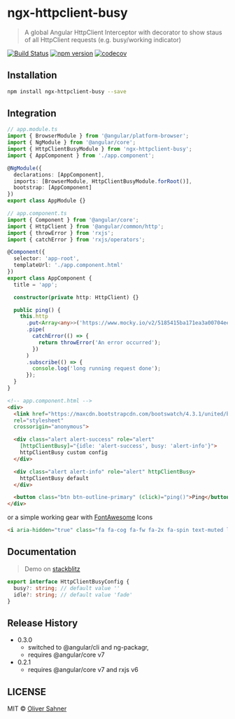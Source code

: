 # ngx-httpclient-busy

> A global Angular HttpClient Interceptor with decorator to show staus of all HttpClient requests (e.g. busy/working indicator)

[![Build Status](https://travis-ci.org/osahner/ngx-httpclient-busy.svg?branch=master)](https://travis-ci.org/osahner/ngx-httpclient-busy)
[![npm version](https://badge.fury.io/js/ngx-httpclient-busy.svg)](https://badge.fury.io/js/ngx-httpclient-busy)
[![codecov](https://codecov.io/gh/osahner/ngx-httpclient-busy/branch/develop/graph/badge.svg)](https://codecov.io/gh/osahner/ngx-httpclient-busy)

## Installation

```sh
npm install ngx-httpclient-busy --save
```

## Integration

```typescript
// app.module.ts
import { BrowserModule } from '@angular/platform-browser';
import { NgModule } from '@angular/core';
import { HttpClientBusyModule } from 'ngx-httpclient-busy';
import { AppComponent } from './app.component';

@NgModule({
  declarations: [AppComponent],
  imports: [BrowserModule, HttpClientBusyModule.forRoot()],
  bootstrap: [AppComponent]
})
export class AppModule {}
```

```typescript
// app.component.ts
import { Component } from '@angular/core';
import { HttpClient } from '@angular/common/http';
import { throwError } from 'rxjs';
import { catchError } from 'rxjs/operators';

@Component({
  selector: 'app-root',
  templateUrl: './app.component.html'
})
export class AppComponent {
  title = 'app';

  constructor(private http: HttpClient) {}

  public ping() {
    this.http
      .put<Array<any>>('https://www.mocky.io/v2/5185415ba171ea3a00704eed?mocky-delay=1s', {})
      .pipe(
        catchError(() => {
          return throwError('An error occurred');
        })
      )
      .subscribe(() => {
        console.log('long running request done');
      });
  }
}
```

```html
<!-- app.component.html -->
<div>
  <link href="https://maxcdn.bootstrapcdn.com/bootswatch/4.3.1/united/bootstrap.min.css"
  rel="stylesheet"
  crossorigin="anonymous">

  <div class="alert alert-success" role="alert"
    [httpClientBusy]="{idle: 'alert-success', busy: 'alert-info'}">
    httpClientBusy custom config
  </div>

  <div class="alert alert-info" role="alert" httpClientBusy>
    httpClientBusy default
  </div>

  <button class="btn btn-outline-primary" (click)="ping()">Ping</button>
</div>
```
or a simple working gear with [FontAwesome](http://fontawesome.io/) Icons

```html
<i aria-hidden="true" class="fa fa-cog fa-fw fa-2x fa-spin text-muted loading-spinner fade" httpClientBusy></i>
```

## Documentation

> Demo on [stackblitz](https://stackblitz.com/edit/angular-9ykyid?embed=1&file=src/app/app.component.html)

```typescript
export interface HttpClientBusyConfig {
  busy?: string; // default value ''
  idle?: string; // default value 'fade'
}
```

## Release History

- 0.3.0
  - switched to @angular/cli and ng-packagr,
  - requires @angular/core v7
- 0.2.1
  - requires @angular/core v7 and rxjs v6


## LICENSE

MIT © [Oliver Sahner](mailto:osahner@gmail.com)
